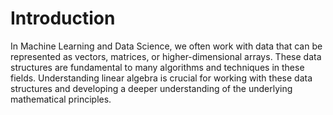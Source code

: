 # Introduction
In Machine Learning and Data Science, we often work with data that can be represented as vectors, matrices, or higher-dimensional arrays. These data structures are fundamental to many algorithms and techniques in these fields. Understanding linear algebra is crucial for working with these data structures and developing a deeper understanding of the underlying mathematical principles.

```{tableofcontents}
```
